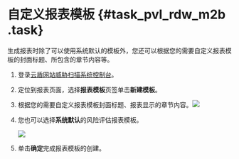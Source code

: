 # 自定义报表模板 {#task_pvl_rdw_m2b .task}

生成报表时除了可以使用系统默认的模板外，您还可以根据您的需要自定义报表模板的封面标题、所包含的章节内容等。

1.  登录[云盾网站威胁扫描系统控制台](https://yundun.console.aliyun.com/?p=avds)。 
2.  定位到报表页面，选择**报表模板**页签单击**新建模板**。 
3.   根据您的需要自定义报表模板封面标题、报表显示的章节内容。![](http://static-aliyun-doc.oss-cn-hangzhou.aliyuncs.com/assets/img/16009/154909160013035_zh-CN.png)

 
4.  您也可以选择**系统默认**的风险评估报表模板。

    ![](http://static-aliyun-doc.oss-cn-hangzhou.aliyuncs.com/assets/img/16009/154909160013036_zh-CN.png)

5.  单击**确定**完成报表模板的创建。 

